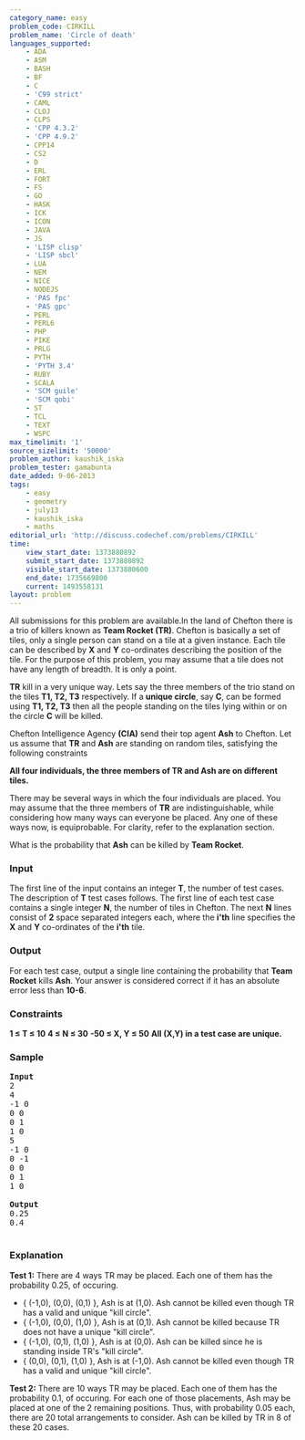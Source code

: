 ```yaml
---
category_name: easy
problem_code: CIRKILL
problem_name: 'Circle of death'
languages_supported:
    - ADA
    - ASM
    - BASH
    - BF
    - C
    - 'C99 strict'
    - CAML
    - CLOJ
    - CLPS
    - 'CPP 4.3.2'
    - 'CPP 4.9.2'
    - CPP14
    - CS2
    - D
    - ERL
    - FORT
    - FS
    - GO
    - HASK
    - ICK
    - ICON
    - JAVA
    - JS
    - 'LISP clisp'
    - 'LISP sbcl'
    - LUA
    - NEM
    - NICE
    - NODEJS
    - 'PAS fpc'
    - 'PAS gpc'
    - PERL
    - PERL6
    - PHP
    - PIKE
    - PRLG
    - PYTH
    - 'PYTH 3.4'
    - RUBY
    - SCALA
    - 'SCM guile'
    - 'SCM qobi'
    - ST
    - TCL
    - TEXT
    - WSPC
max_timelimit: '1'
source_sizelimit: '50000'
problem_author: kaushik_iska
problem_tester: gamabunta
date_added: 9-06-2013
tags:
    - easy
    - geometry
    - july13
    - kaushik_iska
    - maths
editorial_url: 'http://discuss.codechef.com/problems/CIRKILL'
time:
    view_start_date: 1373880892
    submit_start_date: 1373880892
    visible_start_date: 1373880600
    end_date: 1735669800
    current: 1493558131
layout: problem
---
```

All submissions for this problem are available.In the land of Chefton there is a trio of killers known as **Team Rocket (TR)**. Chefton is basically a set of tiles, only a single person can stand on a tile at a given instance. Each tile can be described by **X** and **Y** co-ordinates describing the position of the tile. For the purpose of this problem, you may assume that a tile does not have any length of breadth. It is only a point.

**TR** kill in a very unique way. Lets say the three members of the trio stand on the tiles **T1, T2, T3** respectively. If a **unique circle**, say **C**, can be formed using **T1, T2, T3** then all the people standing on the tiles lying within or on the circle **C** will be killed.

Chefton Intelligence Agency **(CIA)** send their top agent **Ash** to Chefton. Let us assume that **TR** and **Ash** are standing on random tiles, satisfying the following constraints

**All four individuals, the three members of TR and Ash are on different tiles.**

There may be several ways in which the four individuals are placed. You may assume that the three members of **TR** are indistinguishable, while considering how many ways can everyone be placed. Any one of these ways now, is equiprobable. For clarity, refer to the explanation section.

What is the probability that **Ash** can be killed by **Team Rocket**.

### Input

The first line of the input contains an integer **T**, the number of test cases. The description of **T** test cases follows. The first line of each test case contains a single integer **N**, the number of tiles in Chefton. The next **N** lines consist of **2** space separated integers each, where the **i'th** line specifies the **X** and **Y** co-ordinates of the **i'th** tile.

### Output

For each test case, output a single line containing the probability that **Team Rocket** kills **Ash**. Your answer is considered correct if it has an absolute error less than **10-6**.

### Constraints

**1 ≤ T ≤ 10**
**4 ≤ N ≤ 30**
**-50 ≤ X, Y ≤ 50**
**All (X,Y) in a test case are unique.**

### Sample

<pre>
<b>Input</b>
2
4
-1 0
0 0
0 1
1 0
5
-1 0
0 -1
0 0
0 1
1 0

<b>Output</b>
0.25
0.4

</pre>
### Explanation

**Test 1:** There are 4 ways TR may be placed. Each one of them has the probability 0.25, of occuring.

- { (-1,0), (0,0), (0,1) }, Ash is at (1,0). Ash cannot be killed even though TR has a valid and unique "kill circle".
- { (-1,0), (0,0), (1,0) }, Ash is at (0,1). Ash cannot be killed because TR does not have a unique "kill circle".
- { (-1,0), (0,1), (1,0) }, Ash is at (0,0). Ash can be killed since he is standing inside TR's "kill circle".
- { (0,0), (0,1), (1,0) }, Ash is at (-1,0). Ash cannot be killed even though TR has a valid and unique "kill circle".

**Test 2:** There are 10 ways TR may be placed. Each one of them has the probability 0.1, of occuring. For each one of those placements, Ash may be placed at one of the 2 remaining positions. Thus, with probability 0.05 each, there are 20 total arrangements to consider. Ash can be killed by TR in 8 of these 20 cases.
